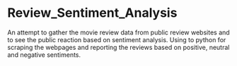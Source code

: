 # Review_Sentiment_Analysis
An attempt to gather the movie review data from public review websites and to see the public reaction based on sentiment analysis. Using to python for scraping the webpages and reporting the reviews based on positive, neutral and negative sentiments.
